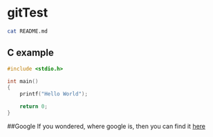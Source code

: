 # gitTest
```bash
cat README.md
```

## C example
```C
#include <stdio.h>

int main()
{
    printf("Hello World");

    return 0;
}
```

##Google
If you wondered, where google is, then you can find it [here](https://www.google.com)


